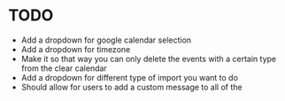 # TODO
- Add a dropdown for google calendar selection
- Add a dropdown for timezone
- Make it so that way you can only delete the events with a certain type from the clear calendar
- Add a dropdown for different type of import you want to do
- Should allow for users to add a custom message to all of the 
